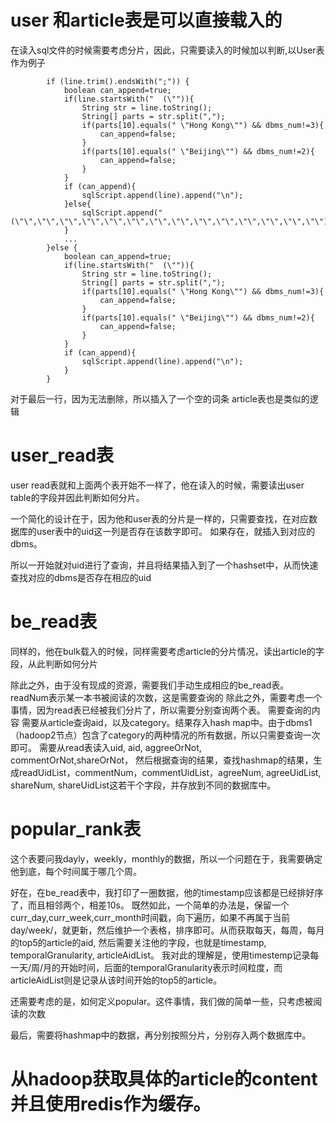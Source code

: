 # user 和article表是可以直接载入的
在读入sql文件的时候需要考虑分片，因此，只需要读入的时候加以判断,以User表作为例子
```
		if (line.trim().endsWith(";")) {  
			boolean can_append=true;
			if(line.startsWith("  (\"")){
				String str = line.toString();
				String[] parts = str.split(",");
				if(parts[10].equals(" \"Hong Kong\"") && dbms_num!=3){
					can_append=false;
				}
				if(parts[10].equals(" \"Beijing\"") && dbms_num!=2){
					can_append=false;
				}
			}
			if (can_append){
				sqlScript.append(line).append("\n");  
			}else{
				sqlScript.append("(\"\",\"\",\"\",\"\",\"\",\"\",\"\",\"\",\"\",\"\",\"\",\"\",\"\",\"\");\n");  
			} 
			...
		}else {  
			boolean can_append=true;
			if(line.startsWith("  (\"")){
				String str = line.toString();
				String[] parts = str.split(",");
				if(parts[10].equals(" \"Hong Kong\"") && dbms_num!=3){
					can_append=false;
				}
				if(parts[10].equals(" \"Beijing\"") && dbms_num!=2){
					can_append=false;
				}
			}
			if (can_append){
				sqlScript.append(line).append("\n");  
			}
		}  
```
对于最后一行，因为无法删除，所以插入了一个空的词条
article表也是类似的逻辑

# user_read表
user read表就和上面两个表开始不一样了，他在读入的时候，需要读出user table的字段并因此判断如何分片。

一个简化的设计在于，因为他和user表的分片是一样的，只需要查找，在对应数据库的user表中的uid这一列是否存在该数字即可。
如果存在，就插入到对应的dbms。

所以一开始就对uid进行了查询，并且将结果插入到了一个hashset中，从而快速查找对应的dbms是否存在相应的uid

# be_read表
同样的，他在bulk载入的时候，同样需要考虑article的分片情况，读出article的字段，从此判断如何分片

除此之外，由于没有现成的资源，需要我们手动生成相应的be_read表。
readNum表示某一本书被阅读的次数，这是需要查询的
除此之外，需要考虑一个事情，因为read表已经被我们分片了，所以需要分别查询两个表。
需要查询的内容
需要从article查询aid，以及category。结果存入hash map中。由于dbms1（hadoop2节点）包含了category的两种情况的所有数据，所以只需要查询一次即可。
需要从read表读入uid, aid, aggreeOrNot, commentOrNot,shareOrNot，
然后根据查询的结果，查找hashmap的结果，生成readUidList，commentNum，commentUidList，agreeNum, agreeUidList, shareNum, shareUidList这若干个字段，并存放到不同的数据库中。

# popular_rank表
这个表要问我dayly，weekly，monthly的数据，所以一个问题在于，我需要确定他到底，每个时间属于哪几个周。

好在，在be_read表中，我打印了一圈数据，他的timestamp应该都是已经排好序了，而且相邻两个，相差10s。
既然如此，一个简单的办法是，保留一个curr_day,curr_week,curr_month时间戳，向下遍历，如果不再属于当前day/week/，就更新，然后维护一个表格，排序即可。从而获取每天，每周，每月的top5的article的aid,
然后需要关注他的字段，也就是timestamp, temporalGranularity, articleAidList。
我对此的理解是，使用timestemp记录每一天/周/月的开始时间，后面的temporalGranularity表示时间粒度，而articleAidList则是记录从该时间开始的top5的article。

还需要考虑的是，如何定义popular。这件事情，我们做的简单一些，只考虑被阅读的次数

最后，需要将hashmap中的数据，再分别按照分片，分别存入两个数据库中。

# 从hadoop获取具体的article的content并且使用redis作为缓存。